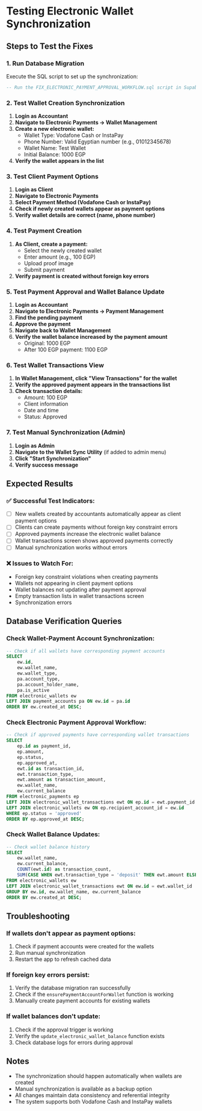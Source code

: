 # Testing Electronic Wallet Synchronization

## Steps to Test the Fixes

### 1. Run Database Migration
Execute the SQL script to set up the synchronization:
```sql
-- Run the FIX_ELECTRONIC_PAYMENT_APPROVAL_WORKFLOW.sql script in Supabase SQL Editor
```

### 2. Test Wallet Creation Synchronization
1. **Login as Accountant**
2. **Navigate to Electronic Payments → Wallet Management**
3. **Create a new electronic wallet:**
   - Wallet Type: Vodafone Cash or InstaPay
   - Phone Number: Valid Egyptian number (e.g., 01012345678)
   - Wallet Name: Test Wallet
   - Initial Balance: 1000 EGP
4. **Verify the wallet appears in the list**

### 3. Test Client Payment Options
1. **Login as Client**
2. **Navigate to Electronic Payments**
3. **Select Payment Method (Vodafone Cash or InstaPay)**
4. **Check if newly created wallets appear as payment options**
5. **Verify wallet details are correct (name, phone number)**

### 4. Test Payment Creation
1. **As Client, create a payment:**
   - Select the newly created wallet
   - Enter amount (e.g., 100 EGP)
   - Upload proof image
   - Submit payment
2. **Verify payment is created without foreign key errors**

### 5. Test Payment Approval and Wallet Balance Update
1. **Login as Accountant**
2. **Navigate to Electronic Payments → Payment Management**
3. **Find the pending payment**
4. **Approve the payment**
5. **Navigate back to Wallet Management**
6. **Verify the wallet balance increased by the payment amount**
   - Original: 1000 EGP
   - After 100 EGP payment: 1100 EGP

### 6. Test Wallet Transactions View
1. **In Wallet Management, click "View Transactions" for the wallet**
2. **Verify the approved payment appears in the transactions list**
3. **Check transaction details:**
   - Amount: 100 EGP
   - Client information
   - Date and time
   - Status: Approved

### 7. Test Manual Synchronization (Admin)
1. **Login as Admin**
2. **Navigate to the Wallet Sync Utility** (if added to admin menu)
3. **Click "Start Synchronization"**
4. **Verify success message**

## Expected Results

### ✅ Successful Test Indicators:
- [ ] New wallets created by accountants automatically appear as client payment options
- [ ] Clients can create payments without foreign key constraint errors
- [ ] Approved payments increase the electronic wallet balance
- [ ] Wallet transactions screen shows approved payments correctly
- [ ] Manual synchronization works without errors

### ❌ Issues to Watch For:
- Foreign key constraint violations when creating payments
- Wallets not appearing in client payment options
- Wallet balances not updating after payment approval
- Empty transaction lists in wallet transactions screen
- Synchronization errors

## Database Verification Queries

### Check Wallet-Payment Account Synchronization:
```sql
-- Check if all wallets have corresponding payment accounts
SELECT 
    ew.id,
    ew.wallet_name,
    ew.wallet_type,
    pa.account_type,
    pa.account_holder_name,
    pa.is_active
FROM electronic_wallets ew
LEFT JOIN payment_accounts pa ON ew.id = pa.id
ORDER BY ew.created_at DESC;
```

### Check Electronic Payment Approval Workflow:
```sql
-- Check if approved payments have corresponding wallet transactions
SELECT 
    ep.id as payment_id,
    ep.amount,
    ep.status,
    ep.approved_at,
    ewt.id as transaction_id,
    ewt.transaction_type,
    ewt.amount as transaction_amount,
    ew.wallet_name,
    ew.current_balance
FROM electronic_payments ep
LEFT JOIN electronic_wallet_transactions ewt ON ep.id = ewt.payment_id
LEFT JOIN electronic_wallets ew ON ep.recipient_account_id = ew.id
WHERE ep.status = 'approved'
ORDER BY ep.approved_at DESC;
```

### Check Wallet Balance Updates:
```sql
-- Check wallet balance history
SELECT 
    ew.wallet_name,
    ew.current_balance,
    COUNT(ewt.id) as transaction_count,
    SUM(CASE WHEN ewt.transaction_type = 'deposit' THEN ewt.amount ELSE 0 END) as total_deposits
FROM electronic_wallets ew
LEFT JOIN electronic_wallet_transactions ewt ON ew.id = ewt.wallet_id
GROUP BY ew.id, ew.wallet_name, ew.current_balance
ORDER BY ew.created_at DESC;
```

## Troubleshooting

### If wallets don't appear as payment options:
1. Check if payment accounts were created for the wallets
2. Run manual synchronization
3. Restart the app to refresh cached data

### If foreign key errors persist:
1. Verify the database migration ran successfully
2. Check if the `ensurePaymentAccountForWallet` function is working
3. Manually create payment accounts for existing wallets

### If wallet balances don't update:
1. Check if the approval trigger is working
2. Verify the `update_electronic_wallet_balance` function exists
3. Check database logs for errors during approval

## Notes
- The synchronization should happen automatically when wallets are created
- Manual synchronization is available as a backup option
- All changes maintain data consistency and referential integrity
- The system supports both Vodafone Cash and InstaPay wallets
